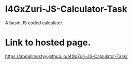 # I4GxZuri-JS-Calculator-Task
A basic JS coded calculator.

# Link to hosted page.
https://abdullmustyy.github.io/I4GxZuri-JS-Calculator-Task/
